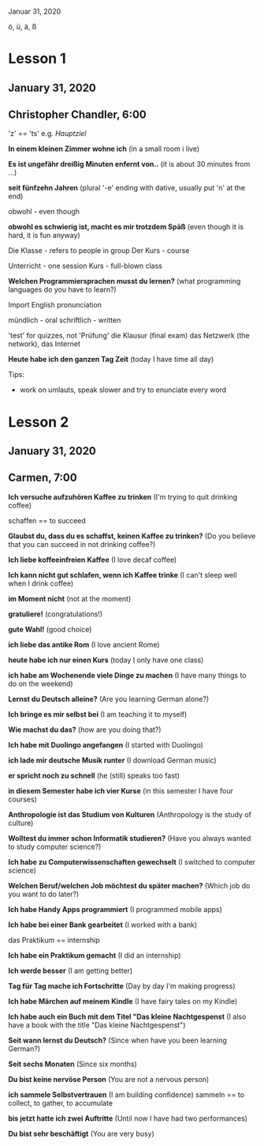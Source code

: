 Januar 31, 2020

ö, ü, ä, ß

# Lesson 1
## January 31, 2020
## Christopher Chandler, 6:00

'z' == 'ts' e.g. _Hauptziel_

**In einem kleinen Zimmer wohne ich** (in a small room i live)

**Es ist ungefähr dreißig Minuten enfernt von..** (it is about 30 minutes from ...)

**seit fünfzehn Jahren** (plural '-e' ending with dative, usually put 'n' at the end)

obwohl - even though

**obwohl es schwierig ist, macht es mir trotzdem Späß**
(even though it is hard, it is fun anyway)

Die Klasse - refers to people in group
Der Kurs - course

Unterricht - one session
Kurs - full-blown class

**Welchen Programmiersprachen musst du lernen?** (what programming languages do you have to learn?)

Import English pronunciation

mündlich - oral
schriftlich - written

'test' for quizzes, not 'Prüfung'
die Klausur (final exam)
das Netzwerk (the network), das Internet

**Heute habe ich den ganzen Tag Zeit**
(today I have time all day)

Tips:

- work on umlauts, speak slower and try to enunciate every word

# Lesson 2
## January 31, 2020
## Carmen, 7:00

**Ich versuche aufzuhören Kaffee zu trinken**
(I'm trying to quit drinking coffee)

schaffen == to succeed

**Glaubst du, dass du es schaffst, keinen Kaffee zu trinken?**
(Do you believe that you can succeed in not drinking coffee?)

**Ich liebe koffeeinfreien Kaffee**
(I love decaf coffee)

**Ich kann nicht gut schlafen, wenn ich Kaffee trinke** (I can't sleep well when I drink coffee)

**im Moment nicht** (not at the moment)

**gratuliere!** (congratulations!)

**gute Wahl!** (good choice)

**ich liebe das antike Rom**
(I love ancient Rome)

**heute habe ich nur einen Kurs**
(today I only have one class)

**ich habe am Wochenende viele Dinge zu machen**
(I have many things to do on the weekend)

**Lernst du Deutsch alleine?** (Are you learning German alone?)

**Ich bringe es mir selbst bei**
(I am teaching it to myself)

**Wie machst du das?**
(how are you doing that?)

**Ich habe mit Duolingo angefangen**
(I started with Duolingo)

**ich lade mir deutsche Musik runter**
(I download German music)

**er spricht noch zu schnell**
(he (still) speaks too fast)

**in diesem Semester habe ich vier Kurse**
(in this semester I have four courses)

**Anthropologie ist das Studium von Kulturen** (Anthropology is the study of culture)

**Wolltest du immer schon Informatik studieren?**
(Have you always wanted to study computer science?)

**Ich habe zu Computerwissenschaften gewechselt**
(I switched to computer science)

**Welchen Beruf/welchen Job möchtest du später machen?**
(Which job do you want to do later?)

**Ich habe Handy Apps programmiert**
(I programmed mobile apps)

**Ich habe bei einer Bank gearbeitet**
(I worked with a bank)

das Praktikum == internship

**Ich habe ein Praktikum gemacht**
(I did an internship)

**Ich werde besser**
(I am getting better)

**Tag für Tag mache ich Fortschritte**
(Day by day I'm making progress)

**Ich habe Märchen auf meinem Kindle**
(I have fairy tales on my Kindle)

**Ich habe auch ein Buch mit dem Titel "Das kleine Nachtgespenst**
(I also have a book with the title "Das kleine Nachtgespenst")

**Seit wann lernst du Deutsch?**
(Since when have you been learning German?)

**Seit sechs Monaten**
(Since six months)

**Du bist keine nervöse Person**
(You are not a nervous person)

**ich sammele Selbstvertrauen**
(I am building confidence)
sammeln == to collect, to gather, to accumulate

**bis jetzt hatte ich zwei Auftritte**
(Until now I have had two performances)

**Du bist sehr beschäftigt**
(You are very busy)
